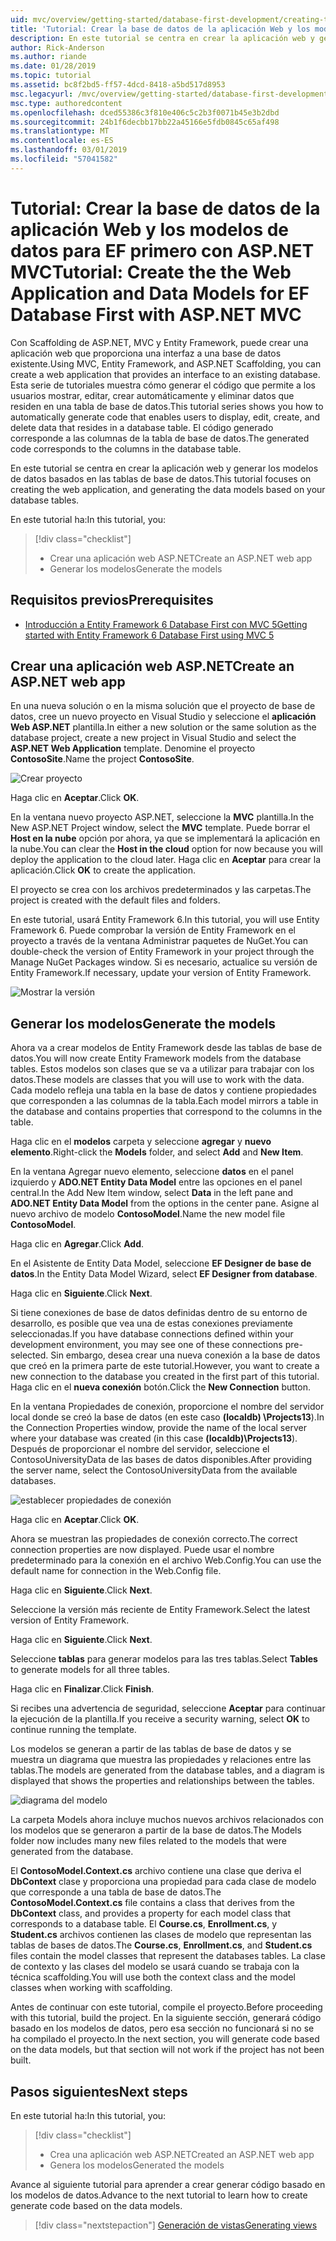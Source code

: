 ```yaml
---
uid: mvc/overview/getting-started/database-first-development/creating-the-web-application
title: 'Tutorial: Crear la base de datos de la aplicación Web y los modelos de datos para EF primero con ASP.NET MVC'
description: En este tutorial se centra en crear la aplicación web y generar los modelos de datos basados en las tablas de base de datos.
author: Rick-Anderson
ms.author: riande
ms.date: 01/28/2019
ms.topic: tutorial
ms.assetid: bc8f2bd5-ff57-4dcd-8418-a5bd517d8953
msc.legacyurl: /mvc/overview/getting-started/database-first-development/creating-the-web-application
msc.type: authoredcontent
ms.openlocfilehash: dced55386c3f810e406c5c2b3f0071b45e3b2dbd
ms.sourcegitcommit: 24b1f6decbb17bb22a45166e5fdb0845c65af498
ms.translationtype: MT
ms.contentlocale: es-ES
ms.lasthandoff: 03/01/2019
ms.locfileid: "57041582"
---
```

# <a name="tutorial-create-the-the-web-application-and-data-models-for-ef-database-first-with-aspnet-mvc"></a><span data-ttu-id="20cb2-103">Tutorial: Crear la base de datos de la aplicación Web y los modelos de datos para EF primero con ASP.NET MVC</span><span class="sxs-lookup"><span data-stu-id="20cb2-103">Tutorial: Create the the Web Application and Data Models for EF Database First with ASP.NET MVC</span></span>

 <span data-ttu-id="20cb2-104">Con Scaffolding de ASP.NET, MVC y Entity Framework, puede crear una aplicación web que proporciona una interfaz a una base de datos existente.</span><span class="sxs-lookup"><span data-stu-id="20cb2-104">Using MVC, Entity Framework, and ASP.NET Scaffolding, you can create a web application that provides an interface to an existing database.</span></span> <span data-ttu-id="20cb2-105">Esta serie de tutoriales muestra cómo generar el código que permite a los usuarios mostrar, editar, crear automáticamente y eliminar datos que residen en una tabla de base de datos.</span><span class="sxs-lookup"><span data-stu-id="20cb2-105">This tutorial series shows you how to automatically generate code that enables users to display, edit, create, and delete data that resides in a database table.</span></span> <span data-ttu-id="20cb2-106">El código generado corresponde a las columnas de la tabla de base de datos.</span><span class="sxs-lookup"><span data-stu-id="20cb2-106">The generated code corresponds to the columns in the database table.</span></span>

<span data-ttu-id="20cb2-107">En este tutorial se centra en crear la aplicación web y generar los modelos de datos basados en las tablas de base de datos.</span><span class="sxs-lookup"><span data-stu-id="20cb2-107">This tutorial focuses on creating the web application, and generating the data models based on your database tables.</span></span>

<span data-ttu-id="20cb2-108">En este tutorial ha:</span><span class="sxs-lookup"><span data-stu-id="20cb2-108">In this tutorial, you:</span></span>

> [!div class="checklist"]
> * <span data-ttu-id="20cb2-109">Crear una aplicación web ASP.NET</span><span class="sxs-lookup"><span data-stu-id="20cb2-109">Create an ASP.NET web app</span></span>
> * <span data-ttu-id="20cb2-110">Generar los modelos</span><span class="sxs-lookup"><span data-stu-id="20cb2-110">Generate the models</span></span>

## <a name="prerequisites"></a><span data-ttu-id="20cb2-111">Requisitos previos</span><span class="sxs-lookup"><span data-stu-id="20cb2-111">Prerequisites</span></span>

* [<span data-ttu-id="20cb2-112">Introducción a Entity Framework 6 Database First con MVC 5</span><span class="sxs-lookup"><span data-stu-id="20cb2-112">Getting started with Entity Framework 6 Database First using MVC 5</span></span>](setting-up-database.md)

## <a name="create-an-aspnet-web-app"></a><span data-ttu-id="20cb2-113">Crear una aplicación web ASP.NET</span><span class="sxs-lookup"><span data-stu-id="20cb2-113">Create an ASP.NET web app</span></span>

<span data-ttu-id="20cb2-114">En una nueva solución o en la misma solución que el proyecto de base de datos, cree un nuevo proyecto en Visual Studio y seleccione el **aplicación Web ASP.NET** plantilla.</span><span class="sxs-lookup"><span data-stu-id="20cb2-114">In either a new solution or the same solution as the database project, create a new project in Visual Studio and select the **ASP.NET Web Application** template.</span></span> <span data-ttu-id="20cb2-115">Denomine el proyecto **ContosoSite**.</span><span class="sxs-lookup"><span data-stu-id="20cb2-115">Name the project **ContosoSite**.</span></span>

![Crear proyecto](creating-the-web-application/_static/image1.png)

<span data-ttu-id="20cb2-117">Haga clic en **Aceptar**.</span><span class="sxs-lookup"><span data-stu-id="20cb2-117">Click **OK**.</span></span>

<span data-ttu-id="20cb2-118">En la ventana nuevo proyecto ASP.NET, seleccione la **MVC** plantilla.</span><span class="sxs-lookup"><span data-stu-id="20cb2-118">In the New ASP.NET Project window, select the **MVC** template.</span></span> <span data-ttu-id="20cb2-119">Puede borrar el **Host en la nube** opción por ahora, ya que se implementará la aplicación en la nube.</span><span class="sxs-lookup"><span data-stu-id="20cb2-119">You can clear the **Host in the cloud** option for now because you will deploy the application to the cloud later.</span></span> <span data-ttu-id="20cb2-120">Haga clic en **Aceptar** para crear la aplicación.</span><span class="sxs-lookup"><span data-stu-id="20cb2-120">Click **OK** to create the application.</span></span>

<span data-ttu-id="20cb2-121">El proyecto se crea con los archivos predeterminados y las carpetas.</span><span class="sxs-lookup"><span data-stu-id="20cb2-121">The project is created with the default files and folders.</span></span>

<span data-ttu-id="20cb2-122">En este tutorial, usará Entity Framework 6.</span><span class="sxs-lookup"><span data-stu-id="20cb2-122">In this tutorial, you will use Entity Framework 6.</span></span> <span data-ttu-id="20cb2-123">Puede comprobar la versión de Entity Framework en el proyecto a través de la ventana Administrar paquetes de NuGet.</span><span class="sxs-lookup"><span data-stu-id="20cb2-123">You can double-check the version of Entity Framework in your project through the Manage NuGet Packages window.</span></span> <span data-ttu-id="20cb2-124">Si es necesario, actualice su versión de Entity Framework.</span><span class="sxs-lookup"><span data-stu-id="20cb2-124">If necessary, update your version of Entity Framework.</span></span>

![Mostrar la versión](creating-the-web-application/_static/image3.png)

## <a name="generate-the-models"></a><span data-ttu-id="20cb2-126">Generar los modelos</span><span class="sxs-lookup"><span data-stu-id="20cb2-126">Generate the models</span></span>

<span data-ttu-id="20cb2-127">Ahora va a crear modelos de Entity Framework desde las tablas de base de datos.</span><span class="sxs-lookup"><span data-stu-id="20cb2-127">You will now create Entity Framework models from the database tables.</span></span> <span data-ttu-id="20cb2-128">Estos modelos son clases que se va a utilizar para trabajar con los datos.</span><span class="sxs-lookup"><span data-stu-id="20cb2-128">These models are classes that you will use to work with the data.</span></span> <span data-ttu-id="20cb2-129">Cada modelo refleja una tabla en la base de datos y contiene propiedades que corresponden a las columnas de la tabla.</span><span class="sxs-lookup"><span data-stu-id="20cb2-129">Each model mirrors a table in the database and contains properties that correspond to the columns in the table.</span></span>

<span data-ttu-id="20cb2-130">Haga clic en el **modelos** carpeta y seleccione **agregar** y **nuevo elemento**.</span><span class="sxs-lookup"><span data-stu-id="20cb2-130">Right-click the **Models** folder, and select **Add** and **New Item**.</span></span>

<span data-ttu-id="20cb2-131">En la ventana Agregar nuevo elemento, seleccione **datos** en el panel izquierdo y **ADO.NET Entity Data Model** entre las opciones en el panel central.</span><span class="sxs-lookup"><span data-stu-id="20cb2-131">In the Add New Item window, select **Data** in the left pane and **ADO.NET Entity Data Model** from the options in the center pane.</span></span> <span data-ttu-id="20cb2-132">Asigne al nuevo archivo de modelo **ContosoModel**.</span><span class="sxs-lookup"><span data-stu-id="20cb2-132">Name the new model file **ContosoModel**.</span></span>

<span data-ttu-id="20cb2-133">Haga clic en **Agregar**.</span><span class="sxs-lookup"><span data-stu-id="20cb2-133">Click **Add**.</span></span>

<span data-ttu-id="20cb2-134">En el Asistente de Entity Data Model, seleccione **EF Designer de base de datos**.</span><span class="sxs-lookup"><span data-stu-id="20cb2-134">In the Entity Data Model Wizard, select **EF Designer from database**.</span></span>

<span data-ttu-id="20cb2-135">Haga clic en **Siguiente**.</span><span class="sxs-lookup"><span data-stu-id="20cb2-135">Click **Next**.</span></span>

<span data-ttu-id="20cb2-136">Si tiene conexiones de base de datos definidas dentro de su entorno de desarrollo, es posible que vea una de estas conexiones previamente seleccionadas.</span><span class="sxs-lookup"><span data-stu-id="20cb2-136">If you have database connections defined within your development environment, you may see one of these connections pre-selected.</span></span> <span data-ttu-id="20cb2-137">Sin embargo, desea crear una nueva conexión a la base de datos que creó en la primera parte de este tutorial.</span><span class="sxs-lookup"><span data-stu-id="20cb2-137">However, you want to create a new connection to the database you created in the first part of this tutorial.</span></span> <span data-ttu-id="20cb2-138">Haga clic en el **nueva conexión** botón.</span><span class="sxs-lookup"><span data-stu-id="20cb2-138">Click the **New Connection** button.</span></span>

<span data-ttu-id="20cb2-139">En la ventana Propiedades de conexión, proporcione el nombre del servidor local donde se creó la base de datos (en este caso **(localdb) \Projects13**).</span><span class="sxs-lookup"><span data-stu-id="20cb2-139">In the Connection Properties window, provide the name of the local server where your database was created (in this case **(localdb)\Projects13**).</span></span> <span data-ttu-id="20cb2-140">Después de proporcionar el nombre del servidor, seleccione el ContosoUniversityData de las bases de datos disponibles.</span><span class="sxs-lookup"><span data-stu-id="20cb2-140">After providing the server name, select the ContosoUniversityData from the available databases.</span></span>

![establecer propiedades de conexión](creating-the-web-application/_static/image8.png)

<span data-ttu-id="20cb2-142">Haga clic en **Aceptar**.</span><span class="sxs-lookup"><span data-stu-id="20cb2-142">Click **OK**.</span></span>

<span data-ttu-id="20cb2-143">Ahora se muestran las propiedades de conexión correcto.</span><span class="sxs-lookup"><span data-stu-id="20cb2-143">The correct connection properties are now displayed.</span></span> <span data-ttu-id="20cb2-144">Puede usar el nombre predeterminado para la conexión en el archivo Web.Config.</span><span class="sxs-lookup"><span data-stu-id="20cb2-144">You can use the default name for connection in the Web.Config file.</span></span>

<span data-ttu-id="20cb2-145">Haga clic en **Siguiente**.</span><span class="sxs-lookup"><span data-stu-id="20cb2-145">Click **Next**.</span></span>

<span data-ttu-id="20cb2-146">Seleccione la versión más reciente de Entity Framework.</span><span class="sxs-lookup"><span data-stu-id="20cb2-146">Select the latest version of Entity Framework.</span></span>

<span data-ttu-id="20cb2-147">Haga clic en **Siguiente**.</span><span class="sxs-lookup"><span data-stu-id="20cb2-147">Click **Next**.</span></span>

<span data-ttu-id="20cb2-148">Seleccione **tablas** para generar modelos para las tres tablas.</span><span class="sxs-lookup"><span data-stu-id="20cb2-148">Select **Tables** to generate models for all three tables.</span></span>

<span data-ttu-id="20cb2-149">Haga clic en **Finalizar**.</span><span class="sxs-lookup"><span data-stu-id="20cb2-149">Click **Finish**.</span></span>

<span data-ttu-id="20cb2-150">Si recibes una advertencia de seguridad, seleccione **Aceptar** para continuar la ejecución de la plantilla.</span><span class="sxs-lookup"><span data-stu-id="20cb2-150">If you receive a security warning, select **OK** to continue running the template.</span></span>

<span data-ttu-id="20cb2-151">Los modelos se generan a partir de las tablas de base de datos y se muestra un diagrama que muestra las propiedades y relaciones entre las tablas.</span><span class="sxs-lookup"><span data-stu-id="20cb2-151">The models are generated from the database tables, and a diagram is displayed that shows the properties and relationships between the tables.</span></span>

![diagrama del modelo](creating-the-web-application/_static/image11.png)

<span data-ttu-id="20cb2-153">La carpeta Models ahora incluye muchos nuevos archivos relacionados con los modelos que se generaron a partir de la base de datos.</span><span class="sxs-lookup"><span data-stu-id="20cb2-153">The Models folder now includes many new files related to the models that were generated from the database.</span></span>

<span data-ttu-id="20cb2-154">El **ContosoModel.Context.cs** archivo contiene una clase que deriva el **DbContext** clase y proporciona una propiedad para cada clase de modelo que corresponde a una tabla de base de datos.</span><span class="sxs-lookup"><span data-stu-id="20cb2-154">The **ContosoModel.Context.cs** file contains a class that derives from the **DbContext** class, and provides a property for each model class that corresponds to a database table.</span></span> <span data-ttu-id="20cb2-155">El **Course.cs**, **Enrollment.cs**, y **Student.cs** archivos contienen las clases de modelo que representan las tablas de bases de datos.</span><span class="sxs-lookup"><span data-stu-id="20cb2-155">The **Course.cs**, **Enrollment.cs**, and **Student.cs** files contain the model classes that represent the databases tables.</span></span> <span data-ttu-id="20cb2-156">La clase de contexto y las clases del modelo se usará cuando se trabaja con la técnica scaffolding.</span><span class="sxs-lookup"><span data-stu-id="20cb2-156">You will use both the context class and the model classes when working with scaffolding.</span></span>

<span data-ttu-id="20cb2-157">Antes de continuar con este tutorial, compile el proyecto.</span><span class="sxs-lookup"><span data-stu-id="20cb2-157">Before proceeding with this tutorial, build the project.</span></span> <span data-ttu-id="20cb2-158">En la siguiente sección, generará código basado en los modelos de datos, pero esa sección no funcionará si no se ha compilado el proyecto.</span><span class="sxs-lookup"><span data-stu-id="20cb2-158">In the next section, you will generate code based on the data models, but that section will not work if the project has not been built.</span></span>

## <a name="next-steps"></a><span data-ttu-id="20cb2-159">Pasos siguientes</span><span class="sxs-lookup"><span data-stu-id="20cb2-159">Next steps</span></span>

<span data-ttu-id="20cb2-160">En este tutorial ha:</span><span class="sxs-lookup"><span data-stu-id="20cb2-160">In this tutorial, you:</span></span>

> [!div class="checklist"]
> * <span data-ttu-id="20cb2-161">Crea una aplicación web ASP.NET</span><span class="sxs-lookup"><span data-stu-id="20cb2-161">Created an ASP.NET web app</span></span>
> * <span data-ttu-id="20cb2-162">Genera los modelos</span><span class="sxs-lookup"><span data-stu-id="20cb2-162">Generated the models</span></span>

<span data-ttu-id="20cb2-163">Avance al siguiente tutorial para aprender a crear generar código basado en los modelos de datos.</span><span class="sxs-lookup"><span data-stu-id="20cb2-163">Advance to the next tutorial to learn how to create generate code based on the data models.</span></span>
> [!div class="nextstepaction"]
> [<span data-ttu-id="20cb2-164">Generación de vistas</span><span class="sxs-lookup"><span data-stu-id="20cb2-164">Generating views</span></span>](generating-views.md)